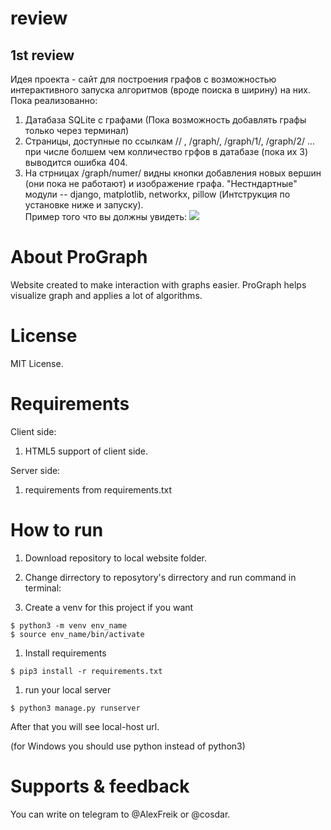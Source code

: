 # review
## 1st review
Идея проекта - сайт для построения графов с возможностью интерактивного запуска алгоритмов (вроде поиска в ширину) на них.  
Пока реализованно:
1. Датабаза SQLite с графами (Пока возможность добавлять графы только через терминал)
1. Страницы, доступные по ссылкам // , /graph/, /graph/1/, /graph/2/ ... при числе болшем чем колличество грфов в датабазе (пока их 3) выводится ошибка 404. 
1. На стрницах /graph/numer/  видны кнопки добавления новых вершин (они пока не работают) и изображение графа.
"Нестндартные" модули -- django, matplotlib, networkx, pillow (Интструкция по установке ниже и запуску).  
Пример того что вы должны увидеть:
![](https://drive.google.com/file/d/1Mo-i169Rb_DosnMzUDYYumTY3EliC13Q/view?usp=sharing)
# About ProGraph
Website created to make interaction with graphs easier.
ProGraph helps visualize graph and applies a lot of algorithms.

# License

MIT License.

# Requirements

Client side:
1. HTML5 support of client side.

Server side:
1. requirements  from requirements.txt

# How to run

1. Download repository to local website folder. 

1. Change dirrectory to reposytory's dirrectory and run command in terminal:  
  1. Create a venv for this project if you want
  ```
  $ python3 -m venv env_name
  $ source env_name/bin/activate
  ```
  1. Install requirements
  ```
  $ pip3 install -r requirements.txt  
  ```
  1. run your local server
  ```
  $ python3 manage.py runserver
  ```
  After that you will see local-host url.  
  
(for Windows you should use python instead of python3)
  


# Supports & feedback

You can write on telegram to @AlexFreik or @cosdar.
